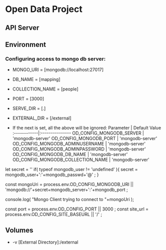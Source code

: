 # Open Data Project

## API Server
## Environment

### Configuring access to mongo db server:
- MONGO_URI = [mongodb://localhost:27017]
- DB_NAME = [mapping]
- COLLECTION_NAME = [people]
- PORT = [3000]
- SERVE_DIR = [.]
- EXTERNAL_DIR = [/external]

- If the next is set, all the above will be ignored:
    Parameter | Default Value 
  :------------|:---------------
   OD_CONFIG_MONGODB_SERVER   | 'mongodb-server' 
   OD_CONFIG_MONGODB_PORT   | 'mongodb-server' 
   OD_CONFIG_MONGODB_ADMINUSERNAME   | 'mongodb-server' 
   OD_CONFIG_MONGODB_ADMINPASSWORD   | 'mongodb-server' 
   OD_CONFIG_MONGODB_DB_NAME   | 'mongodb-server' 
   OD_CONFIG_MONGODB_COLLECTION_NAME   | 'mongodb-server' 


let secret = ''
if( typeof mongodb_user != 'undefined' ){
   secret = mongodb_user+':'+mongodb_passwd+'@' ;
}

const mongoUri = process.env.OD_CONFIG_MONGODB_URI || 'mongodb://'+secret+mongodb_server+':'+mongodb_port ;

console.log( "Mongo Client trying to connect to "+mongoUri );

const port           = process.env.OD_CONFIG_PORT         || 3000 ;
const site_url       = process.env.OD_CONFIG_SITE_BASEURL || '/' ;

## Volumes

- -v [External Directory]:/external
